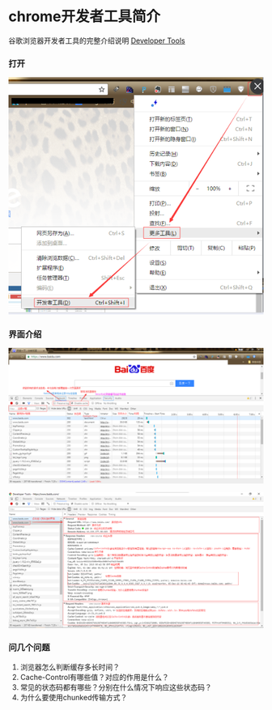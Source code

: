 # chrome开发者工具简介

谷歌浏览器开发者工具的完整介绍说明 [Developer Tools](https://developers.google.com/web/tools/chrome-devtools/)

### 打开
![打开开发者工具](./material/developer-1.png '开发者工具入口')  

### 界面介绍
![界面介绍](./material/developer-2.png '界面介绍')  

![界面介绍2](./material/developer-3.png '界面介绍2') 

### 问几个问题
1. 浏览器怎么判断缓存多长时间？
2. Cache-Control有哪些值？对应的作用是什么？
3. 常见的状态码都有哪些？分别在什么情况下响应这些状态码？
4. 为什么要使用chunked传输方式？